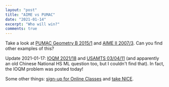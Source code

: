 ```yaml
---
layout: "post"
title: "AIME vs PUMAC"
date: "2021-01-14"
excerpt: "Who will win?"
comments: true
---
```

Take a look at [PUMAC Geometry B 2015/1](https://static1.squarespace.com/static/570450471d07c094a39efaed/t/58b0d92a37c5814e3bc9b838/1487984940227/PUMaC2015_GeometryB.pdf) and [AIME II 2007/3](https://artofproblemsolving.com/wiki/index.php/2007_AIME_II_Problems/Problem_3). Can you find other examples of this?

Update 2021-01-17: [IOQM 2021/18](https://artofproblemsolving.com/community/c4h2419220) and [USAMTS 03/04/11](https://artofproblemsolving.com/community/c4h496010p2785243) (and apparently an old Chinese National HS ML question too, but I couldn't find that). In fact, the IOQM problem was posted today!

Some other things: [sign-up for Online Classes](https://tinyurl.com/online-classes-s4) and [take NICE](https://www.nicecontest.xyz/).
